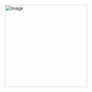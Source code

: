 <img width="268" alt="Image" src="https://github.com/user-attachments/assets/22720a4d-93a9-4392-9994-460c6549ecf3" />
